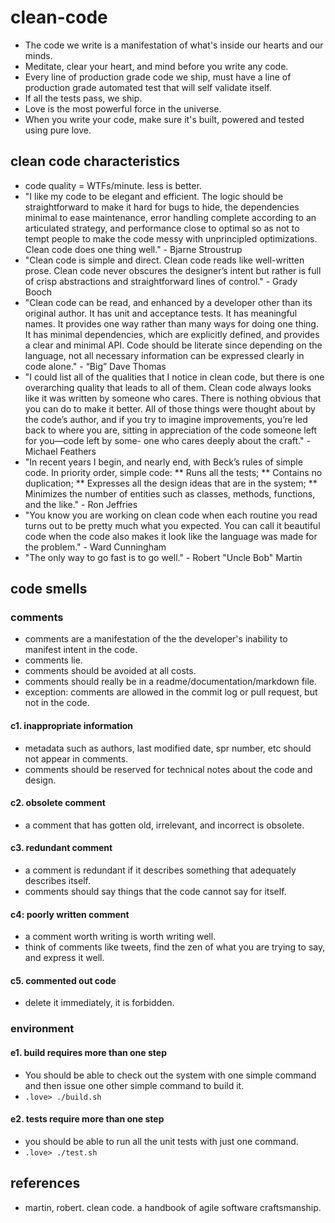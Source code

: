 # clean-code
* The code we write is a manifestation of what's inside our hearts and 
our minds.
* Meditate, clear your heart, and mind before you write any code.
* Every line of production grade code we ship, must have a line of 
production grade automated test that will self validate itself.
* If all the tests pass, we ship. 
* Love is the most powerful force in the universe. 
* When you write your code, make sure it's built, powered and tested 
using pure love.

## clean code characteristics
* code quality = WTFs/minute. less is better.
* "I like my code to be elegant and efficient. 
The logic should be straightforward to make it hard for bugs to hide, 
the dependencies minimal to ease maintenance, error handling complete 
according to an articulated strategy, and performance close to optimal 
so as not to tempt people to make the code messy with unprincipled 
optimizations. Clean code does one thing well." - Bjarne Stroustrup
* "Clean code is simple and direct. Clean code reads like well-written 
prose. Clean code never obscures the designer’s intent but rather is 
full of crisp abstractions and straightforward lines of control." - Grady Booch
* "Clean code can be read, and enhanced by a developer other than its 
original author. It has unit and acceptance tests. It has meaningful 
names. It provides one way rather than many ways for doing one thing. 
It has minimal dependencies, which are explicitly defined, and provides 
a clear and minimal API. Code should be literate since depending on the 
language, not all necessary information can be expressed clearly in code 
alone." - “Big” Dave Thomas
* "I could list all of the qualities that I notice in clean code, but 
there is one overarching quality that leads to all of them. Clean code 
always looks like it was written by someone who cares. There is nothing 
obvious that you can do to make it better. All of those things were 
thought about by the code’s author, and if you try to imagine 
improvements, you’re led back to where you are, sitting in appreciation 
of the code someone left for you—code left by some- one who cares deeply 
about the craft." - Michael Feathers
* "In recent years I begin, and nearly end, with Beck’s rules of simple code. 
In priority order, simple code:
** Runs all the tests;
** Contains no duplication;
** Expresses all the design ideas that are in the system;
** Minimizes the number of entities such as classes, methods, functions, and the like." - Ron Jeffries
* "You know you are working on clean code when each routine you read 
turns out to be pretty much what you expected. You can call it beautiful 
code when the code also makes it look like the language was made for the 
problem." - Ward Cunningham
* "The only way to go fast is to go well." - Robert "Uncle Bob" Martin

## code smells

### comments
* comments are a manifestation of the the developer's inability to 
manifest intent in the code.
* comments lie.
* comments should be avoided at all costs.
* comments should really be in a readme/documentation/markdown file.
* exception: comments are allowed in the commit log or pull request, 
but not in the code.

#### c1. inappropriate information
* metadata such as authors, last modified date, spr number, etc 
should not appear in comments. 
* comments should be reserved for technical notes about the code and design.

#### c2. obsolete comment
* a comment that has gotten old, irrelevant, and incorrect is obsolete.

#### c3. redundant comment
* a comment is redundant if it describes something that adequately describes itself.
* comments should say things that the code cannot say for itself.

#### c4: poorly written comment
* a comment worth writing is worth writing well. 
* think of comments like tweets, find the zen of what you are trying to say, 
and express it well. 

#### c5. commented out code
* delete it immediately, it is forbidden.

### environment

#### e1. build requires more than one step
* You should be able to check out the system with one simple command and 
then issue one other simple command to build it.
* `.love> ./build.sh`

#### e2. tests require more than one step
* you should be able to run all the unit tests with just one command. 
* `.love> ./test.sh`

## references
* martin, robert. clean code. a handbook of agile software craftsmanship.